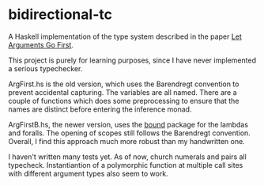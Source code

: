 # bidirectional-tc
A Haskell implementation of the type system described in the paper [Let Arguments Go First](https://link.springer.com/chapter/10.1007/978-3-319-89884-1_10).

This project is purely for learning purposes, since I have never implemented a serious typechecker.

ArgFirst.hs is the old version, which uses the Barendregt convention to prevent accidental capturing. The variables are all named. There are a couple of functions which does some preprocessing to ensure that the names are distinct before entering the inference monad.

ArgFirstB.hs, the newer version, uses the [bound](https://hackage.haskell.org/package/bound) package for the lambdas and foralls. The opening of scopes still follows the Barendregt convention. Overall, I find this approach much more robust than my handwritten one.

I haven't written many tests yet. As of now, church numerals and pairs all typecheck. Instantiantion of a polymorphic function at multiple call sites with different argument types also seem to work. 
